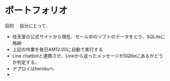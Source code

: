 # ポートフォリオ
目的
　自分にとって、
- 任天堂の公式サイトから現在、セール中のソフトのデータをとり、SQLiteに格納
- 上記の作業を毎日AM12:00に自動で実行する
- Line chatbotと連携させ、Lineから送ったメッセージがSQliteにあるかどうか判定する。
- デプロイはherokuへ
- 